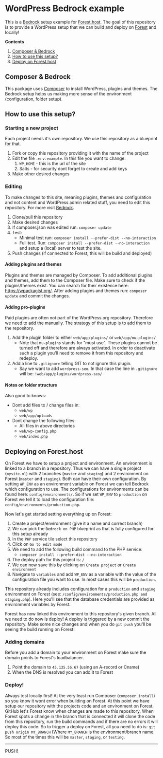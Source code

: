 # WordPress Bedrock example
This is a [Bedrock](https://roots.io/bedrock/) setup example for
[Forest.host](https://forest.host).
The goal of this repository is to provide a WordPress setup that
we can build and deploy on [Forest](https://forest.host) and locally!

**Contents**
1. [Composer & Bedrock](#composer--bedrock)
2. [How to use this setup?](#how-to-use-this-setup)
3. [Deploy on Forest.host](#deploying-on-foresthost)

## Composer & Bedrock
This package uses [Composer](https://getcomposer.org/) to install WordPress,
plugins and themes. The Bedrock setup helps us making more sense of the
environment (configuration, folder setup).


## How to use this setup?
### Starting a new project
Each project needs it's own repository. We use this repository as a blueprint
for that.
1) Fork or copy this repository providing it with the name of the project
2) Edit the file `.env.example`. In this file you want to change:
    1) `WP_HOME` - this is the url of the site
    2) Salts - for security dont forget to create and add keys
3) Make other desired changes

### Editing
To make changes to this site, meaning plugins, themes and configuration and not
content and WordPress admin related stuff, you need to edit this repository.
For more visit [Bedrock](https://roots.io/bedrock).
1) Clone/pull this repository
2) Make desired changes
3) If composer.json was edited run: `composer update`
4) Test:
    - Minimal test run: `composer install --prefer-dist --no-interaction`
    - Full test. Run: `composer install --prefer-dist --no-interaction` and
      setup a (local) server to test the site.
5) Push changes (if connected to Forest, this will be build and deployed)

#### Adding plugins and themes
Plugins and themes are managed by Composer. To add additional plugins and
themes, add them to the Composer file.
Make sure to check if the plugins/themes exist. You can search for their
existence here: https://wpackagist.org/.
After adding plugins and themes run: `composer update` and commit the changes.

#### Adding pro-plugins
Paid plugins are often not part of the WordPress.org repository. Therefore we
need to add the manually. The strategy of this setup is to add them to the
repository.
1) Add the plugin folder to either `web/app/plugins/` or `web/app/mu-plugins/`
    - Note that `mu-plugins` stands for "must use". These plugins cannot be
      turned off and therefore are always activated. In order to deactivate such
      a plugin you'll need to remove it from this repository and redeploy.
2) Add a line to `.gitignore` telling GIT to not ignore this plugin.
    - Say we want to add `wordpress-seo`. In that case the line in `.gitignore`
    will be: `!web/app/plugins/wordpress-seo/`

#### Notes on folder structure
Also good to knows:
- Dont add files to / change files in:
    - `web/wp`
    - `web/app/uploads`
- Dont change the following files:
    - All files in above directories
    - `web/wp-config.php`
    - `web/index.php`


## Deploying on Forest.host
On Forest we have to setup a project and environment. An environment is linked
to a branch in a repository. Thus we can have a single project (`mysite.nl`)
with 2 branches (`master` and `staging`) and 2 environment on Forest (`master`
and `staging`). Both can have their own configuration. By setting `WP_ENV` as an
environment variable on Forest we can tell Bedrock which configuration to use.
The configurations for environments can be found here: `config/environments/`.
So if we set `WP_ENV` to `production` on Forest we tell it to load the
configuration file: `config/environments/production.php`.

Now let's get started setting everything up on Forest:
1) Create a project/environment (give it a name and correct branch)
2) We can pick the `Bedrock on PHP` blueprint as that is fully configured for
this setup already
3) In the `PHP` service tile select this repository
4) Click on `Go to edit mode`
5) We need to add the following build command to the PHP service:
    - `composer install --prefer-dist --no-interaction`
6) The deploy path for this project is: `/`
7) We can now save this by clicking on `Create project` or `Create environment`
8) Navigate to `variables` and add `WP_ENV` as a variable with the value of the
configuration file you want to use. In most cases this will be `production`.

This repository already includes configuration for a `production` and `staging`
environment on Forest (see: `/config/environments/production.php and
staging.php`). Here you'll see that the database credentials are provided as
environment variables by Forest.

Forest has now linked this environment to this repository's given branch.
All we need to do now is deploy!
A deploy is triggered by a new commit the repository. Make some nice changes and
when you do `git push` you'll be seeing the build running on Forest!

### Adding domains
Before you add a domain to your environment on Forest make sure the domain
points to Forest's loadbalancer.
1) Point the domain to `45.135.56.67` (using an A-record or Cname)
2) When the DNS is resolved you can add it to Forest

### Deploy!
Always test locally first! At the very least run Composer (`composer install`) so you know it wont
error when building on Forest.
At this point we have setup our repository with the projects code and an environment on Forest.
GitHub let's Forest know when changes are made to this repository. When Forest
spots a change in the branch that is connected it will clone the code from this
repository, run the build commands and if there are no errors it will deploy
this code.
So to trigger a deploy on Forest, all you need to do is:
`git push origin MY_BRANCH` (Where `MY_BRANCH` is the environment/branch name.
So most of the times this will be `master`, `staging`, or `testing`.

------------------------------------
PUSH!
